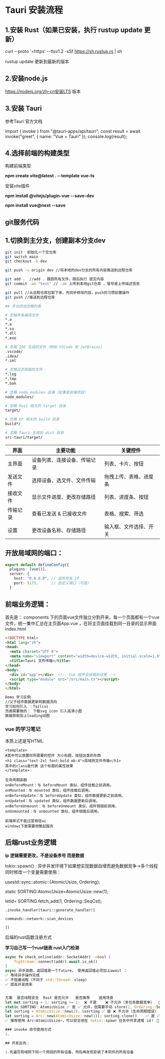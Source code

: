 # Tauri 安装流程

## 1.安装 Rust（如果已安装，执行 rustup update 更新）

curl --proto '=https' --tlsv1.2 -sSf https://sh.rustup.rs | sh

rustup update 更新到最新的版本

## 2.安装node.js

https://nodejs.org/zh-cn安装LTS 版本

## 3.安装 Tauri

参考Tauri 官方文档

import { invoke } from "@tauri-apps/api/tauri";
const result = await invoke("greet", { name: "Vue + Tauri" });
console.log(result);

## 4.选择前端的构建类型

构建前端类型

**npm create vite@latest . --template vue-ts**

安装vite插件

**npm install @vitejs/plugin-vue --save-dev**

**npm install vue@next --save**

## git服务代码

## 1.切换到主分支，创建副本分支dev

```sh
git init  初始化一个空仓库
git switch main
git checkout -b dev

git push -u origin dev //将本地的dev分支的所有内容推送到远程仓库

git add .  //add . 跟踪所有文件，随后执行 提交内容
git commit -am "test" // -am 上传到本地git仓库 ，冒号是上传描述信息

git pull //从远程仓库拉取下来，先同步修改内容，push的习惯前置操作
git push //推送到远程仓库

## 手动添加忽略列表

# 忽略所有编译文件
*.o
*.a
*.so
*.dll
*.exe

# 忽略 IDE 生成的文件（例如 VSCode 和 JetBrains）
.vscode/
.idea/
*.iml

# 忽略日志和临时文件
*.log
*.tmp
*.bak

# 忽略 node_modules 目录（如果是前端项目）
node_modules/

# 忽略 Rust 相关的 target 目录
target/

# 忽略 Qt 相关的 build 目录
build*/

# 忽略 Tauri 生成的 dist 目录
src-tauri/target/
```

| 界面     | 主要功能                     | 关键控件               |
| -------- | ---------------------------- | ---------------------- |
| 主界面   | 设备列表、连接设备、传输记录 | 列表、卡片、按钮       |
| 发送文件 | 选择设备、选文件、文件传输   | 拖拽上传、表格、进度条 |
| 接收文件 | 显示文件进度、更改存储路径   | 列表、进度条、按钮     |
| 传输记录 | 查看已发送 & 已接收文件      | 表格、搜索、筛选       |
| 设置     | 更改设备名称、存储路径       | 输入框、文件选择、开关 |

## 开放局域网的端口：

```ts
export default defineConfig({
  plugins: [vue()],
  server: {
    host: "0.0.0.0", // 监听所有 IP
    port: 5173,      // 自定义端口（可选）
  }
```

## 前端业务逻辑：

首先是： components 下的页面vue文件独立分割开来，每一个页面都有一个vue文件，统一集中汇总在主页面App.vue ，在将主页面挂载到同一目录的显示界面 index.html

```html
<!DOCTYPE html>
<html lang="zh">
<head>
  <meta charset="UTF-8">
  <meta name="viewport" content="width=device-width, initial-scale=1.0">
  <title>Tauri 文件传输</title>
</head>
<body>
  <div id="app"></div>  <!-- Vue 组件会挂载到这里 -->
  <script type="module" src="/src/main.ts"></script>
</body>
</html>

Demo 学习实例
//父子组件数据更新和数据流向
学习如何引入 ：Tailcss 
页面需要做的： 下载svg icon 引入高清小图
数据获取加上loading动图
```

### vue 的学习笔记

本质上还是写HTML.

```vue
<template>  
#其中可以放置你所需要的控件 大小标题，按钮这类的东西
<h1 class="text-2xl font-bold mb-4">局域网文件传输</h1>
其中的class是代表 这个标题的属性效果
</template>

生命周期函数
onBeforeMount：与 beforeMount 类似，组件挂载之前调用。
onMounted：与 mounted 类似，组件挂载后调用。
onBeforeUpdate：与 beforeUpdate 类似，组件数据更新之前调用。
onUpdated：与 updated 类似，组件数据更新后调用。
onBeforeUnmount：与 beforeUnmount 类似，组件销毁前调用。
onUnmounted：与 unmounted 类似，组件销毁后调用。

前端样式不能过度相信ai
windows下面需要频繁起服务
```

## 后端rust业务逻辑

**ip 逻辑需要更改，不是设备序号 而是数据**

tokio::spawn() : 异步并发环境下如果想实现数据自增而避免数据竞争->多个线程同时修改一个变量需要使用：

usestd::sync::atomic::{AtomicUsize, Ordering};

static SORTING:AtomicUsize=AtomicUsize::new(1);

letid= SORTING.fetch_add(1, Ordering::SeqCst);

    .invoke_handler(tauri::generate_handler![

    commands::network::scan_devices

    ])

后端的rust函数注册方式

**学习自己写一个rust链表** **rust入门检测**

```rust
async fn check_online(addr: SocketAddr) ->bool {
    TcpStream::connect(addr).await.is_ok()
}
async 异步函数，返回值是一个future， 使用返回值必须加上await ：
✅ 等待异步操作完成
✅ 不阻塞线程（不同于 std::thread::sleep）
✅ 提高并发效率


方案	是否线程安全	Rust 是否允许	是否推荐	适用场景
let mut sorting = 1; sorting += 1;	❌ 不是	❌ 不允许（多任务数据竞争）	🚫 不推荐	只适用于单线程
static SORTING: AtomicUsize	✅ 是	✅ 允许，但需要手动 store(1, Ordering::SeqCst)	🔶 适中	适用于全局计数
let sorting = AtomicUsize::new(1); &sorting	✅ 是	❌ 不允许（生命周期错误）	🚫 不推荐	变量生命周期短
let sorting = Arc::new(AtomicUsize::new(1)); sorting.clone()	✅ 是	✅ 允许（最优解）	✅ 推荐	适用于多任务并发
✅ 推荐使用 Arc<AtomicUsize>，可以安全地在 tokio::spawn 任务中共享递增 id！ 🚀

### invoke 命令使用方式
1.

## 开发反向：

1.先遍历局域网下同一个网段的所有设备，然后再发现安装了本软件的所有设备

```

